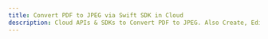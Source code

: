 ---title: Convert PDF to JPEG via Swift SDK in Clouddescription: Cloud APIs & SDKs to Convert PDF to JPEG. Also Create, Edit & Render Microsoft Word & OpenOffice documents in the Cloud.---